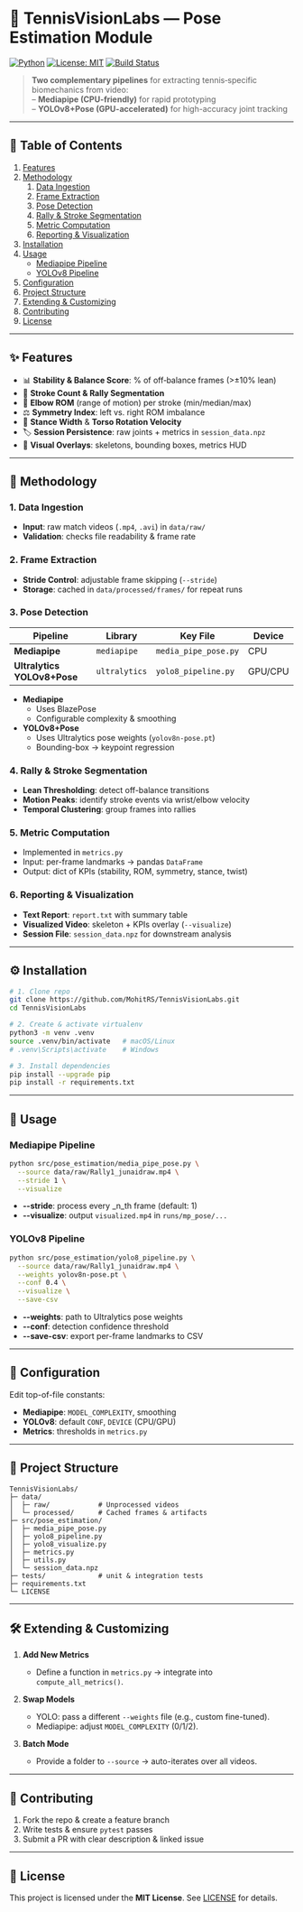 
# 🎾 TennisVisionLabs — Pose Estimation Module

[![Python](https://img.shields.io/badge/python-3.10-blue.svg)](https://www.python.org/) [![License: MIT](https://img.shields.io/badge/License-MIT-yellow.svg)](../LICENSE) [![Build Status](https://img.shields.io/badge/build-passing-brightgreen.svg)](#)

> **Two complementary pipelines** for extracting tennis‐specific biomechanics from video:  
> – **Mediapipe (CPU-friendly)** for rapid prototyping  
> – **YOLOv8+Pose (GPU-accelerated)** for high-accuracy joint tracking  

---

## 🚀 Table of Contents

1. [Features](#-features)  
2. [Methodology](#-methodology)  
   1. [Data Ingestion](#data-ingestion)  
   2. [Frame Extraction](#frame-extraction)  
   3. [Pose Detection](#pose-detection)  
   4. [Rally & Stroke Segmentation](#rally--stroke-segmentation)  
   5. [Metric Computation](#metric-computation)  
   6. [Reporting & Visualization](#reporting--visualization)  
3. [Installation](#-installation)  
4. [Usage](#-usage)  
   - [Mediapipe Pipeline](#mediapipe-pipeline)  
   - [YOLOv8 Pipeline](#yolov8-pipeline)  
5. [Configuration](#-configuration)  
6. [Project Structure](#-project-structure)  
7. [Extending & Customizing](#-extending--customizing)  
8. [Contributing](#-contributing)  
9. [License](#-license)  

---

## ✨ Features

- 📊 **Stability & Balance Score**: % of off‐balance frames (>±10% lean)  
- 🎾 **Stroke Count & Rally Segmentation**  
- 💪 **Elbow ROM** (range of motion) per stroke (min/median/max)  
- ⚖️ **Symmetry Index**: left vs. right ROM imbalance  
- 📐 **Stance Width** & **Torso Rotation Velocity**  
- 🏷️ **Session Persistence**: raw joints + metrics in `session_data.npz`  
- 🎥 **Visual Overlays**: skeletons, bounding boxes, metrics HUD  

---

## 🧠 Methodology

### 1. Data Ingestion
- **Input**: raw match videos (`.mp4`, `.avi`) in `data/raw/`
- **Validation**: checks file readability & frame rate

### 2. Frame Extraction
- **Stride Control**: adjustable frame skipping (`--stride`)
- **Storage**: cached in `data/processed/frames/` for repeat runs

### 3. Pose Detection
| Pipeline          | Library         | Key File             | Device      |
|-------------------|-----------------|----------------------|-------------|
| **Mediapipe**     | `mediapipe`     | `media_pipe_pose.py` | CPU         |
| **Ultralytics YOLOv8+Pose** | `ultralytics` | `yolo8_pipeline.py`  | GPU/CPU     |

- **Mediapipe**  
  - Uses BlazePose  
  - Configurable complexity & smoothing  
- **YOLOv8+Pose**  
  - Uses Ultralytics pose weights (`yolov8n-pose.pt`)  
  - Bounding-box → keypoint regression  

### 4. Rally & Stroke Segmentation
- **Lean Thresholding**: detect off-balance transitions  
- **Motion Peaks**: identify stroke events via wrist/elbow velocity  
- **Temporal Clustering**: group frames into rallies  

### 5. Metric Computation
- Implemented in `metrics.py`  
- Input: per-frame landmarks → pandas `DataFrame`  
- Output: dict of KPIs (stability, ROM, symmetry, stance, twist)  

### 6. Reporting & Visualization
- **Text Report**: `report.txt` with summary table  
- **Visualized Video**: skeleton + KPIs overlay (`--visualize`)  
- **Session File**: `session_data.npz` for downstream analysis  

---

## ⚙️ Installation

```bash
# 1. Clone repo
git clone https://github.com/MohitRS/TennisVisionLabs.git
cd TennisVisionLabs

# 2. Create & activate virtualenv
python3 -m venv .venv
source .venv/bin/activate   # macOS/Linux
# .venv\Scripts\activate    # Windows

# 3. Install dependencies
pip install --upgrade pip
pip install -r requirements.txt
````

---

## 🏃 Usage

### Mediapipe Pipeline

```bash
python src/pose_estimation/media_pipe_pose.py \
  --source data/raw/Rally1_junaidraw.mp4 \
  --stride 1 \
  --visualize
```

* **--stride**: process every \_n\_th frame (default: 1)
* **--visualize**: output `visualized.mp4` in `runs/mp_pose/...`

### YOLOv8 Pipeline

```bash
python src/pose_estimation/yolo8_pipeline.py \
  --source data/raw/Rally1_junaidraw.mp4 \
  --weights yolov8n-pose.pt \
  --conf 0.4 \
  --visualize \
  --save-csv
```

* **--weights**: path to Ultralytics pose weights
* **--conf**: detection confidence threshold
* **--save-csv**: export per-frame landmarks to CSV

---

## 🔧 Configuration

Edit top-of-file constants:

* **Mediapipe**: `MODEL_COMPLEXITY`, smoothing
* **YOLOv8**: default `CONF`, `DEVICE` (CPU/GPU)
* **Metrics**: thresholds in `metrics.py`

---

## 📁 Project Structure

```
TennisVisionLabs/
├─ data/
│  ├─ raw/            # Unprocessed videos
│  └─ processed/      # Cached frames & artifacts
├─ src/pose_estimation/
│  ├─ media_pipe_pose.py
│  ├─ yolo8_pipeline.py
│  ├─ yolo8_visualize.py
│  ├─ metrics.py
│  ├─ utils.py
│  └─ session_data.npz
├─ tests/             # unit & integration tests
├─ requirements.txt
└─ LICENSE
```

---

## 🛠️ Extending & Customizing

1. **Add New Metrics**

   * Define a function in `metrics.py` → integrate into `compute_all_metrics()`.
2. **Swap Models**

   * YOLO: pass a different `--weights` file (e.g., custom fine-tuned).
   * Mediapipe: adjust `MODEL_COMPLEXITY` (0/1/2).
3. **Batch Mode**

   * Provide a folder to `--source` → auto-iterates over all videos.

---

## 🤝 Contributing

1. Fork the repo & create a feature branch
2. Write tests & ensure `pytest` passes
3. Submit a PR with clear description & linked issue

---

## 📜 License

This project is licensed under the **MIT License**. See [LICENSE](../LICENSE) for details.

```
```
